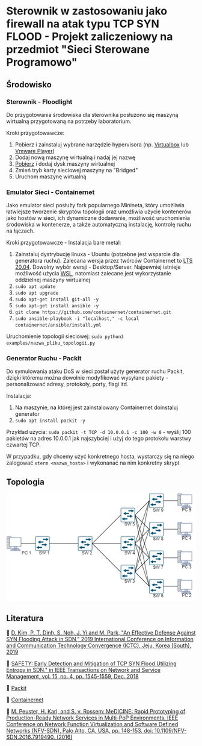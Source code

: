 # Sterownik w zastosowaniu jako firewall na atak typu TCP SYN FLOOD - Projekt zaliczeniowy na przedmiot "Sieci Sterowane Programowo"

## Środowisko

### Sterownik - Floodlight

Do przygotowania środowiska dla sterownika posłużono się maszyną wirtualną przygotowaną na potrzeby laboratorium.

Kroki przygotowawcze:

1. Pobierz i zainstaluj wybrane narzędzie hypervisora (np. [Virtualbox](https://www.virtualbox.org/) lub [Vmware Player](https://www.vmware.com/products/workstation-player.html))
2. Dodaj nową maszynę wirtualną i nadaj jej nazwę
3. [Pobierz](#foo) i dodaj dysk maszyny wirtualnej
4. Zmień tryb karty sieciowej maszyny na "Bridged"
5. Uruchom maszynę wirtualną

### Emulator Sieci - Containernet

Jako emulator sieci posłuży fork popularnego Minineta, który umożliwia łatwiejsze tworzenie skryptów topologii oraz umożliwia użycie kontenerów jako hostów w sieci, ich dynamiczne dodawanie, możliwość uruchomienia środowiska w kontenerze, a także automatyczną instalację, kontrolę ruchu na łączach.

Kroki przygotowawcze - Instalacja bare metal:

1. Zainstaluj dystrybucję linuxa - Ubuntu (potzebne jest wsparcie dla generatora ruchu). Zalecana wersja przez twórców Containernet to [LTS 20.04](https://releases.ubuntu.com/focal/). Dowolny wybór wersji - Desktop/Server. Najpewniej istnieje możliwość użycia [WSL](https://learn.microsoft.com/en-us/windows/wsl/about), natomiast zalecane jest wykorzystanie oddzielnej maszyny wirtualnej
2. `sudo apt update`
3. `sudo apt upgrade`
4. `sudo apt-get install git-all -y`
5. `sudo apt-get install ansible -y`
6. `git clone https://github.com/containernet/containernet.git`
7. `sudo ansible-playbook -i "localhost," -c local containernet/ansible/install.yml`

Uruchomienie topologii sieciowej:
`sudo python3 examples/nazwa_pliku_topologii.py`

### Generator Ruchu - Packit

Do symulowania ataku DoS w sieci został użyty generator ruchu Packit, dzięki któremu można dowolnie modyfikować wysyłane pakiety - personalizować adresy, protokoły, porty, flagi itd.

Instalacja:

1. Na maszynie, na której jest zainstalowany Containernet doinstaluj generator
2. `sudo apt install packit -y`

Przykład użycia:
`sudo packit -t TCP -d 10.0.0.1 -c 100 -w 0` - wyślij 100 pakietów na adres 10.0.0.1 jak najszybciej i użyj do tego protokołu warstwy czwartej TCP.

W przypadku, gdy chcemy użyć konkretnego hosta, wystarczy się na niego zalogować `xterm <nazwa_hosta>` i wykonanać na nim konkretny skrypt

## Topologia

![Alt text](Images/sdn_topology.png)

## Literatura

📗 [D. Kim, P. T. Dinh, S. Noh, J. Yi and M. Park, "An Effective Defense Against SYN Flooding Attack in SDN," 2019 International Conference on Information and Communication Technology Convergence (ICTC), Jeju, Korea (South), 2019](https://ieeexplore.ieee.org/document/8939937)

📗 [SAFETY: Early Detection and Mitigation of TCP SYN Flood Utilizing Entropy in SDN," in IEEE Transactions on Network and Service Management, vol. 15, no. 4, pp. 1545-1559, Dec. 2018](https://ieeexplore.ieee.org/document/8423699)

📕 [Packit](https://linux.die.net/man/8/packit)

📕 [Containernet](https://containernet.github.io/)

📕 [M. Peuster, H. Karl, and S. v. Rossem: MeDICINE: Rapid Prototyping of Production-Ready Network Services in Multi-PoP Environments. IEEE Conference on Network Function Virtualization and Software Defined Networks (NFV-SDN), Palo Alto, CA, USA, pp. 148-153. doi: 10.1109/NFV-SDN.2016.7919490. (2016)](https://ieeexplore.ieee.org/document/7919490)
